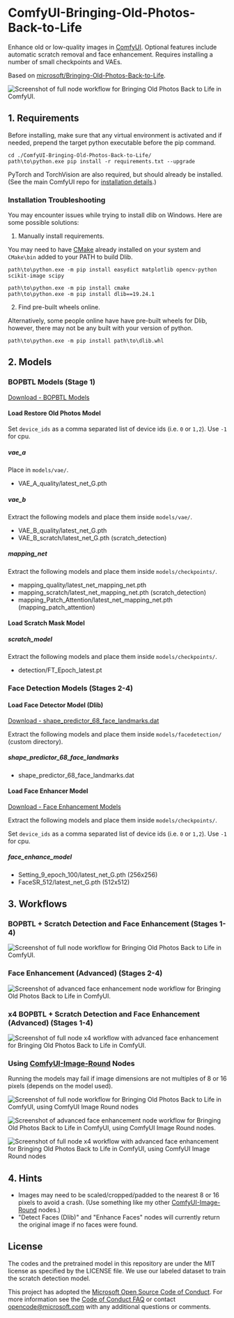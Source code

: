 # ComfyUI-Bringing-Old-Photos-Back-to-Life

Enhance old or low-quality images in [ComfyUI](https://github.com/comfyanonymous/ComfyUI). Optional features include automatic scratch removal and face enhancement. Requires installing a number of small checkpoints and VAEs.

Based on [microsoft/Bringing-Old-Photos-Back-to-Life](https://github.com/microsoft/Bringing-Old-Photos-Back-to-Life).

![Screenshot of full node workflow for Bringing Old Photos Back to Life in ComfyUI.](imgs/bopbtl-full-workflow-512.png)

## 1. Requirements

Before installing, make sure that any virtual environment is activated and if needed, prepend the target python executable before the pip command.

```shell
cd ./ComfyUI-Bringing-Old-Photos-Back-to-Life/
path\to\python.exe pip install -r requirements.txt --upgrade
```

PyTorch and TorchVision are also required, but should already be installed. (See the main ComfyUI repo for [installation details](https://github.com/comfyanonymous/ComfyUI?tab=readme-ov-file#installing).)

### Installation Troubleshooting

You may encounter issues while trying to install dlib on Windows. Here are some possible solutions:

1. Manually install requirements.

You may need to have [CMake](https://cmake.org/download/) already installed on your system and `CMake\bin` added to your PATH to build Dlib.

```shell
path\to\python.exe -m pip install easydict matplotlib opencv-python scikit-image scipy

path\to\python.exe -m pip install cmake
path\to\python.exe -m pip install dlib==19.24.1
```

2. Find pre-built wheels online.

Alternatively, some people online have have pre-built wheels for Dlib, however, there may not be any built with your version of python.

```
path\to\python.exe -m pip install path\to\dlib.whl
```

## 2. Models

### BOPBTL Models (Stage 1)

[Download - BOPBTL Models](https://facevc.blob.core.windows.net/zhanbo/old_photo/pretrain/Global/checkpoints.zip)

#### Load Restore Old Photos Model

Set `device_ids` as a comma separated list of device ids (i.e. `0` or `1,2`). Use `-1` for cpu.

##### vae_a

Place in `models/vae/`.

- VAE_A_quality/latest_net_G.pth

##### vae_b

Extract the following models and place them inside `models/vae/`.

- VAE_B_quality/latest_net_G.pth
- VAE_B_scratch/latest_net_G.pth (scratch_detection)

##### mapping_net

Extract the following models and place them inside `models/checkpoints/`.

- mapping_quality/latest_net_mapping_net.pth
- mapping_scratch/latest_net_mapping_net.pth (scratch_detection)
- mapping_Patch_Attention/latest_net_mapping_net.pth (mapping_patch_attention)

#### Load Scratch Mask Model

##### scratch_model

Extract the following models and place them inside `models/checkpoints/`.

- detection/FT_Epoch_latest.pt

### Face Detection Models (Stages 2-4)

#### Load Face Detector Model (Dlib)

[Download - shape_predictor_68_face_landmarks.dat](http://dlib.net/files/shape_predictor_68_face_landmarks.dat.bz2)

Extract the following models and place them inside `models/facedetection/` (custom directory).

##### shape_predictor_68_face_landmarks

- shape_predictor_68_face_landmarks.dat

#### Load Face Enhancer Model

[Download - Face Enhancement Models](https://facevc.blob.core.windows.net/zhanbo/old_photo/pretrain/Face_Enhancement/checkpoints.zip)

Extract the following models and place them inside `models/checkpoints/`.

Set `device_ids` as a comma separated list of device ids (i.e. `0` or `1,2`). Use `-1` for cpu.

##### face_enhance_model

- Setting_9_epoch_100/latest_net_G.pth (256x256)
- FaceSR_512/latest_net_G.pth (512x512)

## 3. Workflows

### BOPBTL + Scratch Detection and Face Enhancement (Stages 1-4)

![Screenshot of full node workflow for Bringing Old Photos Back to Life in ComfyUI.](imgs/bopbtl-full-workflow-512.png)

### Face Enhancement (Advanced) (Stages 2-4)

![Screenshot of advanced face enhancement node workflow for Bringing Old Photos Back to Life in ComfyUI.](imgs/bopbtl-enhance-face-advanced-512.png)

### x4 BOPBTL + Scratch Detection and Face Enhancement (Advanced) (Stages 1-4)

![Screenshot of full node x4 workflow with advanced face enhancement for Bringing Old Photos Back to Life in ComfyUI.](imgs/bopbtl-full-workflow-advanced-512-x4-upscale-previews.png)

### Using [ComfyUI-Image-Round](https://github.com/cdb-boop/comfyui-image-round) Nodes

Running the models may fail if image dimensions are not multiples of 8 or 16 pixels (depends on the model used).

![Screenshot of full node workflow for Bringing Old Photos Back to Life in ComfyUI, using ComfyUI Image Round nodes](imgs/bopbtl-full-workflow-512-round-pad-nearest-16.png)

![Screenshot of advanced face enhancement node workflow for Bringing Old Photos Back to Life in ComfyUI, using ComfyUI Image Round nodes.](imgs/bopbtl-enhance-face-advanced-512-round-pad-nearest-16.png)

![Screenshot of full node x4 workflow with advanced face enhancement for Bringing Old Photos Back to Life in ComfyUI, using ComfyUI Image Round nodes](imgs/bopbtl-full-workflow-advanced-512-x4-upscale-round-pad-nearest-16-previews.png)

## 4. Hints

- Images may need to be scaled/cropped/padded to the nearest 8 or 16 pixels to avoid a crash. (Use something like my other [ComfyUI-Image-Round](https://github.com/cdb-boop/comfyui-image-round) nodes.)
- "Detect Faces (Dlib)" and "Enhance Faces" nodes will currently return the original image if no faces were found.

## License

The codes and the pretrained model in this repository are under the MIT license as specified by the LICENSE file. We use our labeled dataset to train the scratch detection model.

This project has adopted the [Microsoft Open Source Code of Conduct](https://opensource.microsoft.com/codeofconduct/). For more information see the [Code of Conduct FAQ](https://opensource.microsoft.com/codeofconduct/faq/) or contact [opencode@microsoft.com](mailto:opencode@microsoft.com) with any additional questions or comments.
